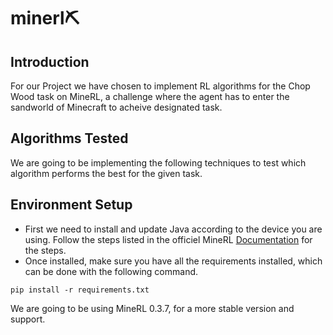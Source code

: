 # minerl⛏️
## Introduction
For our Project we have chosen to implement RL algorithms for the Chop Wood task on MineRL, a challenge where the agent has to enter the sandworld of Minecraft to acheive designated task.

## Algorithms Tested
We are going to be implementing the following techniques to test which algorithm performs the best for the given task.
## Environment Setup
- First we need to install and update Java according to the device you are using. Follow the steps listed in the officiel MineRL [Documentation](!https://minerl.readthedocs.io/en/latest/tutorials/index.html) for the steps.
- Once installed, make sure you have all the requirements installed, which can be done with the following command.
```
pip install -r requirements.txt
```
We are going to be using MineRL 0.3.7, for a more stable version and support.